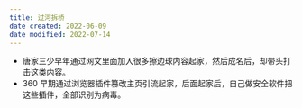 ```yaml
---
title: 过河拆桥
date created: 2022-06-09
date modified: 2022-07-14
---
```

- 唐家三少早年通过网文里面加入很多擦边球内容起家，然后成名后，却带头打击这类内容。
- 360 早期通过浏览器插件篡改主页引流起家，后面起家后，自己做安全软件把这些插件，全部识别为病毒。
